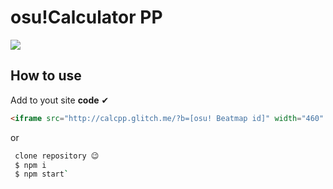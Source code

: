 # osu!Calculator PP
[![](https://puu.sh/Epaod.jpg)](https://puu.sh/Epaod.jpg)
## How to use
Add to yout site **code** ✔
```html
<iframe src="http://calcpp.glitch.me/?b=[osu! Beatmap id]" width="460" height="300" frameBorder="0" />
```
or
```bash
 clone repository 😉
 $ npm i
 $ npm start`
```
